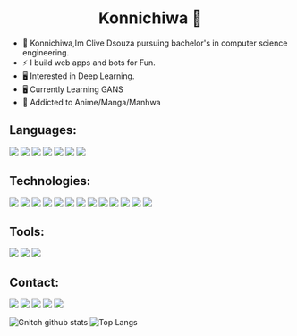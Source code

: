 <h1 align="center">Konnichiwa 🌸</h1>

- 👋 Konnichiwa,Im Clive Dsouza pursuing bachelor's in computer science engineering.
- ⚡ I build web apps and bots for Fun.
- 🖥️ Interested in Deep Learning.
- 🖥️ Currently Learning GANS
- 🌸 Addicted to Anime/Manga/Manhwa

## Languages:
![](https://img.shields.io/badge/python%20-%2314354C.svg?&style=for-the-badge&logo=python&logoColor=white)
![](https://img.shields.io/badge/java-%23ED8B00.svg?&style=for-the-badge&logo=java&logoColor=white)
![](https://img.shields.io/badge/c%20-%2300599C.svg?&style=for-the-badge&logo=c&logoColor=white)
![](https://img.shields.io/badge/php-%23777BB4.svg?&style=for-the-badge&logo=php&logoColor=white)
![](https://img.shields.io/badge/html5%20-%23E34F26.svg?&style=for-the-badge&logo=html5&logoColor=white)
![](https://img.shields.io/badge/css3%20-%231572B6.svg?&style=for-the-badge&logo=css3&logoColor=white)
![](https://img.shields.io/badge/javascript%20-%23323330.svg?&style=for-the-badge&logo=javascript&logoColor=%23F7DF1E)

## Technologies:
![](https://img.shields.io/badge/react%20-%2320232a.svg?&style=for-the-badge&logo=react&logoColor=%2361DAFB)
![](https://img.shields.io/badge/bootstrap%20-%23563D7C.svg?&style=for-the-badge&logo=bootstrap&logoColor=white)
![](https://img.shields.io/badge/django%20-%23092E20.svg?&style=for-the-badge&logo=django&logoColor=white)
![](https://img.shields.io/badge/SASS%20-hotpink.svg?&style=for-the-badge&logo=SASS&logoColor=white)
![](https://img.shields.io/badge/heroku%20-%23430098.svg?&style=for-the-badge&logo=heroku&logoColor=white)
![](https://img.shields.io/badge/Repl.it%20-%230D101E.svg?&style=for-the-badge&logo=Repl.it&logoColor=white)
![](https://img.shields.io/badge/mysql-%2300f.svg?&style=for-the-badge&logo=mysql&logoColor=white)
![](https://img.shields.io/badge/postgres-%23316192.svg?&style=for-the-badge&logo=postgresql&logoColor=white)
![](https://img.shields.io/badge/sqlite-%2307405e.svg?&style=for-the-badge&logo=sqlite&logoColor=white)
![](https://img.shields.io/badge/oracle%20-%23F00000.svg?&style=for-the-badge&logo=oracle&logoColor=white)
![](https://img.shields.io/badge/TensorFlow%20-%23FF6F00.svg?&style=for-the-badge&logo=TensorFlow&logoColor=white)
![](https://img.shields.io/badge/pandas%20-%23150458.svg?&style=for-the-badge&logo=pandas&logoColor=white)
![](https://img.shields.io/badge/numpy%20-%23013243.svg?&style=for-the-badge&logo=numpy&logoColor=white)

## Tools:
![](https://img.shields.io/badge/git%20-%23F05033.svg?&style=for-the-badge&logo=git&logoColor=white)
![](https://img.shields.io/badge/Ubuntu-E95420?style=for-the-badge&logo=ubuntu&logoColor=white)
![](https://img.shields.io/badge/Jupyter%20-%23F37626.svg?&style=for-the-badge&logo=Jupyter&logoColor=white)

## Contact:
[![](https://img.shields.io/badge/linkedin%20-%230077B5.svg?&style=for-the-badge&logo=linkedin&logoColor=white)](https://www.linkedin.com/in/sujoy-dcunha-206433190/)
[![](https://img.shields.io/badge/Gmail-D14836?style=for-the-badge&logo=gmail&logoColor=white)](https://mail.google.com/mail/u/0/?view=cm&fs=1&tf=1&to=sujoydcunha@gmail.com)
![](https://img.shields.io/badge/Gnitch%230161-141321?style=for-the-badge&logo=discord)
[![](https://img.shields.io/badge/-Hackerrank-2EC866?style=for-the-badge&logo=HackerRank&logoColor=white)](https://www.hackerrank.com/sujoydcunha)
[![](https://img.shields.io/badge/Kaggle-141321?style=for-the-badge&logoColor=blue)](https://www.kaggle.com/gnitch)


![Gnitch github stats](https://github-readme-stats.vercel.app/api?username=clivedsouza&count_private=true&include_all_commits=true&show_icons=true&theme=radical)
![Top Langs](https://github-readme-stats.vercel.app/api/top-langs/?username=clivedsouza&theme=tokyonight&langs_count=10&layout=compact)
